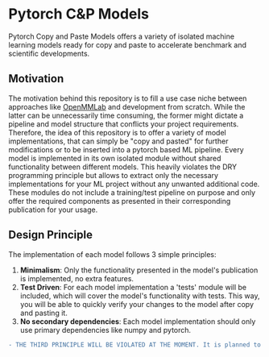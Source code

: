 # Pytorch C&P Models

Pytorch Copy and Paste Models offers a variety of isolated machine learning models ready for copy and paste to
accelerate benchmark and scientific developments.

## Motivation

The motivation behind this repository is to fill a use case niche between
approaches like [OpenMMLab](https://github.com/open-mmlab) and development from scratch.
While the latter can be unnecessarily time consuming, the former might dictate a pipeline and model structure that
conflicts your project requirements.
Therefore, the idea of this repository is to offer a variety of model implementations, that can simply be
"copy and pasted" for further modifications or to be inserted into a pytorch based ML pipeline.
Every model is implemented in its own isolated module without shared functionality between different models.
This heavily violates the DRY programming principle but allows to extract only the necessary implementations
for your ML project without any unwanted additional code. These modules do not include a training/test pipeline
on purpose and only offer the required components as presented in their corresponding publication for your usage.

## Design Principle

The implementation of each model follows 3 simple principles:

1. **Minimalism**: Only the functionality presented in the model's publication is implemented, no extra features.
2. **Test Driven**: For each model implementation a 'tests' module will be included, which will cover the model's functionality with tests. This way, you will be able to quickly verify your changes to the model after copy and pasting it.
3. **No secondary dependencies**: Each model implementation should only use primary dependencies like numpy and pytorch.

```diff
- THE THIRD PRINCIPLE WILL BE VIOLATED AT THE MOMENT. It is planned to follow this principle in the future.
```
